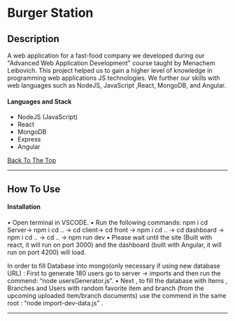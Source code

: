 # Burger Station 

## Description

A web application for a fast-food company we developed during our "Advanced Web Application Development" course taught by Menachem Leibovich. This project helped us to gain a higher level of knowledge in programming web applications JS technologies. We further our skills with web languages such as NodeJS, JavaScript ,React, MongoDB, and Angular.

#### Languages and Stack

- NodeJS (JavaScript)
- React
- MongoDB
- Express
- Angular

[Back To The Top](#Table-of-Contents)

---

## How To Use

#### Installation

•	Open terminal in VSCODE.
•	Run the following commands: 
npm i
cd Server-> npm i
cd .. -> cd client-> cd front -> npm i
cd .. -> cd dashboard -> npm i
cd .. -> cd .. -> npm run dev
•	Please wait until the site (Built with react, it will run on port 3000) and the dashboard (built with Angular, it will run on port 4200) will load.

In order to fill Database into mongo(only necessary if using new database URL) : First to generate 180 users go to server -> imports and then run the commend: “node usersGenerator.js”.
•	Next , to fill the database with Items , Branches and Users with random favorite item and branch (from the upcoming uploaded item/branch documents) use the commend in the same root : “node import-dev-data.js” .


---


